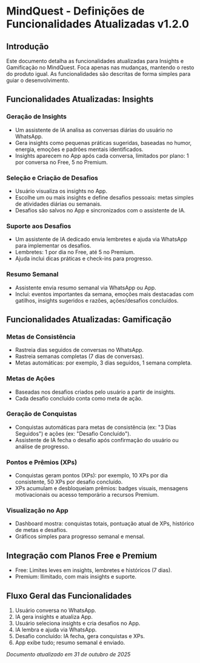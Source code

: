 # MindQuest - Definições de Funcionalidades Atualizadas v1.2.0

## Introdução
Este documento detalha as funcionalidades atualizadas para Insights e Gamificação no MindQuest. Foca apenas nas mudanças, mantendo o resto do produto igual. As funcionalidades são descritas de forma simples para guiar o desenvolvimento.

## Funcionalidades Atualizadas: Insights

### Geração de Insights
- Um assistente de IA analisa as conversas diárias do usuário no WhatsApp.
- Gera insights como pequenas práticas sugeridas, baseadas no humor, energia, emoções e padrões mentais identificados.
- Insights aparecem no App após cada conversa, limitados por plano: 1 por conversa no Free, 5 no Premium.

### Seleção e Criação de Desafios
- Usuário visualiza os insights no App.
- Escolhe um ou mais insights e define desafios pessoais: metas simples de atividades diárias ou semanais.
- Desafios são salvos no App e sincronizados com o assistente de IA.

### Suporte aos Desafios
- Um assistente de IA dedicado envia lembretes e ajuda via WhatsApp para implementar os desafios.
- Lembretes: 1 por dia no Free, até 5 no Premium.
- Ajuda inclui dicas práticas e check-ins para progresso.

### Resumo Semanal
- Assistente envia resumo semanal via WhatsApp ou App.
- Inclui: eventos importantes da semana, emoções mais destacadas com gatilhos, insights sugeridos e razões, ações/desafios concluídos.

## Funcionalidades Atualizadas: Gamificação

### Metas de Consistência
- Rastreia dias seguidos de conversas no WhatsApp.
- Rastreia semanas completas (7 dias de conversas).
- Metas automáticas: por exemplo, 3 dias seguidos, 1 semana completa.

### Metas de Ações
- Baseadas nos desafios criados pelo usuário a partir de insights.
- Cada desafio concluído conta como meta de ação.

### Geração de Conquistas
- Conquistas automáticas para metas de consistência (ex: "3 Dias Seguidos") e ações (ex: "Desafio Concluído").
- Assistente de IA fecha o desafio após confirmação do usuário ou análise de progresso.

### Pontos e Prêmios (XPs)
- Conquistas geram pontos (XPs): por exemplo, 10 XPs por dia consistente, 50 XPs por desafio concluído.
- XPs acumulam e desbloqueiam prêmios: badges visuais, mensagens motivacionais ou acesso temporário a recursos Premium.

### Visualização no App
- Dashboard mostra: conquistas totais, pontuação atual de XPs, histórico de metas e desafios.
- Gráficos simples para progresso semanal e mensal.

## Integração com Planos Free e Premium
- Free: Limites leves em insights, lembretes e históricos (7 dias).
- Premium: Ilimitado, com mais insights e suporte.

## Fluxo Geral das Funcionalidades
1. Usuário conversa no WhatsApp.
2. IA gera insights e atualiza App.
3. Usuário seleciona insights e cria desafios no App.
4. IA lembra e ajuda via WhatsApp.
5. Desafio concluído: IA fecha, gera conquistas e XPs.
6. App exibe tudo; resumo semanal é enviado.

*Documento atualizado em 31 de outubro de 2025*